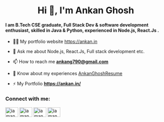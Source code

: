 <!-- ### Hi there 👋 -->

<!--
**iamankanghosh/iamankanghosh** is a ✨ _special_ ✨ repository because its `README.md` (this file) appears on your GitHub profile.

Here are some ideas to get you started:

- 🔭 I’m currently working on ...
- 🌱 I’m currently learning ...
- 👯 I’m looking to collaborate on ...
- 🤔 I’m looking for help with ...
- 💬 Ask me about ...
- 📫 How to reach me: ...
- 😄 Pronouns: ...
- ⚡ Fun fact: ...
-->


<h1 align="center">Hi 👋, I'm Ankan Ghosh</h1>
<h4 align="left">I am B.Tech CSE graduate, Full Stack Dev & software development enthusiast, skilled in Java & Python, experienced in Node.js, React.Js .</h4>

- 👨‍💻 My portfolio website https://ankan.in
- 💬 Ask me about Node.js, React.Js, Full stack development etc.
- 📫 How to reach me **ankang790@gmail.com**

- 📄 Know about my experiences [AnkanGhoshResume](https://ankan.in/static/media/AnkanGhoshResume.349a12fe41ebcdc08275.pdf)

- ⚡ My Portfolio **https://ankan.in/**




<h3 align="left">Connect with me:</h3>
<p align="left">

<a href="https://linkedin.com/in/iamankanghosh" target="blank"><img align="center" src="https://raw.githubusercontent.com/rahuldkjain/github-profile-readme-generator/master/src/images/icons/Social/linked-in-alt.svg" alt="iamankanghosh" height="30" width="40" /></a>
<a href="https://twitter.com/iamankanghosh" target="blank"><img align="center" src="https://raw.githubusercontent.com/rahuldkjain/github-profile-readme-generator/master/src/images/icons/Social/twitter.svg" alt="iamankanghosh" height="30" width="40" /></a>
<a href="https://instagram.com/iamankanghosh" target="blank"><img align="center" src="https://raw.githubusercontent.com/rahuldkjain/github-profile-readme-generator/master/src/images/icons/Social/instagram.svg" alt="iamankanghosh" height="30" width="40" /></a>
<a href="https://instagram.com/iamankanghosh" target="blank"><img align="center" src="https://raw.githubusercontent.com/rahuldkjain/github-profile-readme-generator/master/src/images/icons/Social/leet-code.svg" alt="iamankanghosh" height="30" width="40" /></a>
</p>
